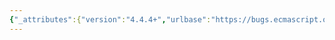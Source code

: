 ```yaml
---
{"_attributes":{"version":"4.4.4+","urlbase":"https://bugs.ecmascript.org/","maintainer":"dherman@mozilla.com"},"bug":{"bug_id":3229,"creation_ts":"2014-09-18 10:10:00 -0700","short_desc":"Have common code for Array#forEach and TypedArray#forEach","delta_ts":"2015-01-15 16:19:04 -0800","product":"Draft for 6th Edition","component":"restructure","version":"All","rep_platform":"All","op_sys":"All","bug_status":"RESOLVED","resolution":"FIXED","priority":"Normal","bug_severity":"enhancement","everconfirmed":true,"reporter":{"uid":"evilpies","name":"Tom Schuster"},"assigned_to":{"uid":"allen","name":"Allen Wirfs-Brock"},"long_desc":[{"commentid":10196,"comment_count":0,"who":{"uid":"evilpies","name":"Tom Schuster"},"bug_when":"2014-09-18 10:10:55 -0700","thetext":"I think that 22.2.3.12 specifies enough requirements in prose that having common code that can be shared with Array.prototype.forEach would be useful.\n\nHere an example:\n\n%TypedArray%.prototype.forEach\n\n1. Let O be the this value.\n2. If Type(O) is not Object, throw a TypeError exception.\n3. If O does not have a [[TypedArrayName]] internal slot, then throw a TypeError exception.\n4. Let buffer be the value of O’s [[ViewedArrayBuffer]] internal slot.\n5. If buffer is undefined, then throw a TypeError exception.\n6. If IsDetachededBuffer(buffer) is true, throw a TypeError exception.\n7. Let length be the value of O’s [[ArrayLength]] internal slot.\n8. Return the result of GenericForEach(O, length, callbackfn, thisArg)\n\nStep 1 to 7 are actually shared with %TypedArray%.protoype.filter\n\nArray.prototype.forEach\n\n1. Let O be the result of calling ToObject passing the this value as the argument.\n2. ReturnIfAbrupt(O).\n3. Let lenValue be Get(O, \"length\").\n4. Let len be ToLength(lenValue).\n5. ReturnIfAbrupt(len).\n5. Return the result of GenericForEach(0, length, callbackfn, thisArg)"},{"commentid":11284,"comment_count":1,"who":{"uid":"allen","name":"Allen Wirfs-Brock"},"bug_when":"2014-12-31 12:30:32 -0800","thetext":"fixed in rev31 editor's draft\n\nsorta...  Added a common validation abstract operation that is used by most of the typed array methods.  (It can't be used everywhere because of legacy issues).  Also implified the the \"not generic\" boiler plate by referencing that abstract operation \n\nNot going to further breakout common Array/TypedArray algorithms in this edition."},{"commentid":11445,"comment_count":2,"who":{"uid":"allen","name":"Allen Wirfs-Brock"},"bug_when":"2015-01-15 16:19:04 -0800","thetext":"In Rev31"}]}}
---
```

